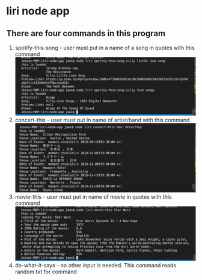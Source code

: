 # liri node app #

## There are four commands in this program ##
1. spotify-this-song - user must put in a name of a song in quotes with this command
![Spotify This Snap](./spotify-this-song.png)
2. concert-this - user must put in name of artist/band with this command
![Concert This Snap](./concert-this.png)
3. movie-this - user must put in name of movie in quotes with this command
![Movie This Snap](./movie-this.png)
4. do-what-it-says - no other input is needed. This command reads random.txt for command



